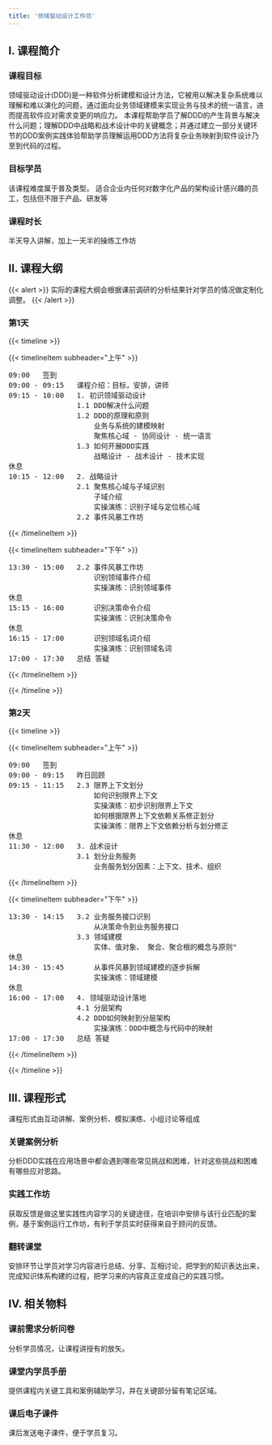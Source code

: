 ```yaml
---
title: '领域驱动设计工作坊'
---
```



## Ⅰ. 课程简介

### 课程目标

领域驱动设计(DDD)是一种软件分析建模和设计方法，它被用以解决复杂系统难以理解和难以演化的问题，通过面向业务领域建模来实现业务与技术的统一语言，进而提高软件应对需求变更的响应力。
本课程帮助学员了解DDD的产生背景与解决什么问题；理解DDD中战略和战术设计中的关键概念；并通过建立一部分关键环节的DDD案例实践体验帮助学员理解运用DDD方法将复杂业务映射到软件设计乃至到代码的过程。

### 目标学员

该课程难度属于普及类型。
适合企业内任何对数字化产品的架构设计感兴趣的员工，包括但不限于产品、研发等

### 课程时长

半天导入讲解，加上一天半的操练工作坊

## II. 课程大纲

{{< alert >}}
实际的课程大纲会根据课前调研的分析结果针对学员的情况做定制化调整。
{{< /alert >}}

### 第1天

{{< timeline >}}

{{< timelineItem subheader="上午" >}}
<pre>
09:00	签到
09:00 - 09:15	课程介绍：目标，安排，讲师
09:15 - 10:00	1. 初识领域驱动设计
				1.1 DDD解决什么问题
				1.2 DDD的原理和原则
					业务与系统的建模映射
					聚焦核心域 - 协同设计 - 统一语言
				1.3 如何开展DDD实践
					战略设计 - 战术设计 - 技术实现
休息
10:15 - 12:00	2. 战略设计
				2.1 聚焦核心域与子域识别
					子域介绍
					实操演练：识别子域与定位核心域
				2.2 事件风暴工作坊
</pre>
{{< /timelineItem >}}

{{< timelineItem subheader="下午" >}}
<pre>
13:30 - 15:00	2.2 事件风暴工作坊
					识别领域事件介绍
					实操演练：识别领域事件
休息
15:15 - 16:00		识别决策命令介绍
					实操演练：识别决策命令
休息
16:15 - 17:00		识别领域名词介绍
					实操演练：识别领域名词
17:00 - 17:30	总结 答疑
</pre>
{{< /timelineItem >}}

{{< /timeline >}}

### 第2天

{{< timeline >}}

{{< timelineItem subheader="上午" >}}
<pre>
09:00	签到
09:00 - 09:15	昨日回顾
09:15 - 11:15	2.3 限界上下文划分
					如何识别限界上下文
					实操演练：初步识别限界上下文
					如何根据限界上下文依赖关系修正划分
					实操演练：限界上下文依赖分析与划分修正
休息
11:30 - 12:00	3. 战术设计
				3.1 划分业务服务
					业务服务划分因素：上下文、技术、组织
</pre>
{{< /timelineItem >}}

{{< timelineItem subheader="下午" >}}
<pre>
13:30 - 14:15	3.2 业务服务接口识别
					从决策命令到业务服务接口
				3.3 领域建模
					实体、值对象、 聚合、聚合根的概念与原则"
休息
14:30 - 15:45		从事件风暴到领域建模的逐步拆解
					实操演练：领域建模
休息
16:00 - 17:00	4. 领域驱动设计落地
				4.1 分层架构
				4.2 DDD如何映射到分层架构
					实操演练：DDD中概念与代码中的映射
17:00 - 17:30	总结 答疑
</pre>
{{< /timelineItem >}}

{{< /timeline >}}

## III. 课程形式

课程形式由互动讲解、案例分析、模拟演练、小组讨论等组成

### 关键案例分析

分析DDD实践在应用场景中都会遇到哪些常见挑战和困难，针对这些挑战和困难有哪些应对思路。

### 实践工作坊

获取反馈是做这里实践性内容学习的关键途径，在培训中安排与该行业匹配的案例，基于案例运行工作坊，有利于学员实时获得来自于顾问的反馈。

### 翻转课堂

安排环节让学员对学习内容进行总结、分享、互相讨论，把学到的知识表达出来，完成知识体系构建的过程，把学习来的内容真正变成自己的实践习惯。

## IV. 相关物料

### 课前需求分析问卷

分析学员情况，让课程讲授有的放矢。

### 课堂内学员手册

提供课程内关键工具和案例辅助学习，并在关键部分留有笔记区域。

### 课后电子课件

课后发送电子课件，便于学员复习。
